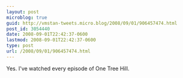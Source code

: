```yaml
---
layout: post
microblog: true
guid: http://vmstan-tweets.micro.blog/2008/09/01/906457474.html
post_id: 3054440
date: 2008-09-01T22:42:37-0600
lastmod: 2008-09-01T22:42:37-0600
type: post
url: /2008/09/01/906457474.html
---
```

Yes. I've watched every episode of One Tree Hill.
